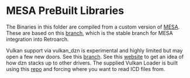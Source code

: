 # MESA PreBuilt Libraries

The Binaries in this folder are compiled from a custom version of [MESA](https://github.com/aerisarn/mesa-uwp). 
These are based on this [branch](https://github.com/aerisarn/mesa-uwp/tree/alpha-2-hack-fixes), which is the
stable branch for MESA integration into Retroarch.

Vulkan support via vulkan\_dzn is experimental and highly limited but may open a few new doors.  See this [branch](https://github.com/worleydl/mesa-uwp/tree/unleash_the_vulkan).  See this [website](https://mesamatrix.net/) to get an idea of how dzn stacks up to other drivers.  The supplied Vulkan Loader is built using this [repo](https://github.com/KhronosGroup/Vulkan-Loader) and forcing where you want to read ICD files from.

